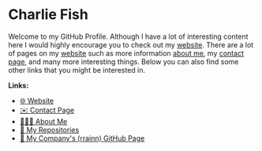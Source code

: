 # Charlie Fish

Welcome to my GitHub Profile. Although I have a lot of interesting content here I would highly encourage you to check out my [website](https://charlie.fish). There are a lot of pages on my [website](https://charlie.fish) such as more information [about me](https://charlie.fish/about-me), my [contact page](https://charlie.fish/contact), and many more interesting things. Below you can also find some other links that you might be interested in.

**Links:**

- [🌐 Website](https://charlie.fish)
- [✉️ Contact Page](https://charlie.fish/contact)
- [👨🏻‍💻 About Me](https://charlie.fish/about-me)
- [📝 My Repositories](https://github.com/fishcharlie?utf8=✓&tab=repositories&q=&type=source&language=)
- [🏢 My Company's (rrainn) GitHub Page](https://github.com/rrainn)
